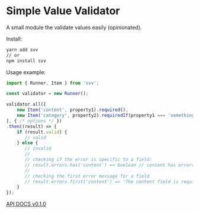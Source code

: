 # Simple Value Validator

A small module the validate values easily (opinionated).

Install:

```bash
yarn add svv
// or
npm install svv
```

Usage example:

```javascript
import { Runner, Item } from 'svv';

const validator = new Runner();

validator.all([
    new Item('content', property1).required(),
    new Item('category', property2).requiredIf(property1 === 'something')
], { /* options */ })
.then((result) => {
    if (result.valid) {
       // valid
    } else {
       // invalid
       //
       // checking if the error is specific to a field:
       // result.errors.has('content') => boolean // content has errors
       //
       // checking the first error message for a field
       // result.errors.first('content') => 'The content field is required'
    }
});
```

[API DOCS v0.1.0](https://chrisakakay.github.io/svv/svv/0.2.0)
